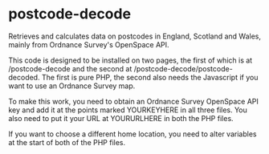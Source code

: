 # postcode-decode
Retrieves and calculates data on postcodes in England, Scotland and Wales, mainly from Ordnance Survey's OpenSpace API.

This code is designed to be installed on two pages, the first of which is at /postcode-decode and the second at /postcode-decode/postcode-decoded. The first is pure PHP, the second also needs the Javascript if you want to use an Ordnance Survey map.

To make this work, you need to obtain an Ordnance Survey OpenSpace API key and add it at the points marked YOURKEYHERE in all three files. You also need to put it your URL at YOURURLHERE in both the PHP files.

If you want to choose a different home location, you need to alter variables at the start of both of the PHP files.
